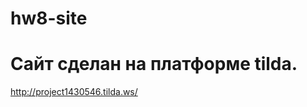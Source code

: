 # hw8-site
Сайт сделан на платформе tilda. 
===============================

http://project1430546.tilda.ws/
